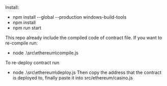 Install:

- npm install --global --production windows-build-tools
- npm install
- npm run start

This repo already include the compiled code of contract file. If you want to re-compile run:

- node .\src\ethereum\compile.js

To re-deploy contract run

- node .\src\ethereum\deploy.js
  Then copy the address that the contract is deployed to, finally paste it into src/ethereum/casino.js
